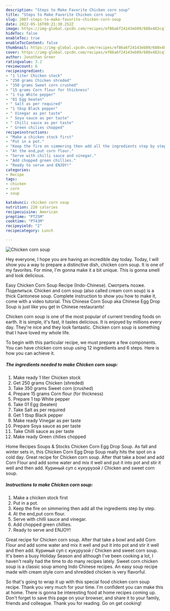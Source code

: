 ```yaml
---
description: "Steps to Make Favorite Chicken corn soup"
title: "Steps to Make Favorite Chicken corn soup"
slug: 2007-steps-to-make-favorite-chicken-corn-soup
date: 2022-05-16T09:21:30.252Z
image: https://img-global.cpcdn.com/recipes/ef86a6f24143eb09/680x482cq70/chicken-corn-soup-recipe-main-photo.jpg
hideToc: false
enableToc: true
enableTocContent: false
thumbnail: https://img-global.cpcdn.com/recipes/ef86a6f24143eb09/680x482cq70/chicken-corn-soup-recipe-main-photo.jpg
cover: https://img-global.cpcdn.com/recipes/ef86a6f24143eb09/680x482cq70/chicken-corn-soup-recipe-main-photo.jpg
author: Jonathan Greer
ratingvalue: 3.2
reviewcount: 6
recipeingredient:
- "1 liter Chicken stock"
- "250 grams Chicken shreded"
- "350 grams Sweet corn crushed"
- "15 grams Corn flour for thickness"
- "1 tsp White pepper"
- "01 Egg beaten"
- " Salt as per required"
- "1 tbsp Black pepper"
- " Vinegar as per taste"
- " Soya sauce as per taste"
- " Chilli sauce as per taste"
- " Green chilies chopped"
recipeinstructions:
- "Make a chicken stock first"
- "Put in a pot."
- "Keep the fire on simmering then add all the ingredients step by step."
- "At the end,put corn flour."
- "Serve with chilli sauce and vinegar."
- "Add chopped green chillies."
- "Ready to serve and ENJOY!"
categories:
- Recipe
tags:
- chicken
- corn
- soup

katakunci: chicken corn soup 
nutrition: 220 calories
recipecuisine: American
preptime: "PT25M"
cooktime: "PT43M"
recipeyield: "2"
recipecategory: Lunch

---
```



![Chicken corn soup](https://img-global.cpcdn.com/recipes/ef86a6f24143eb09/680x482cq70/chicken-corn-soup-recipe-main-photo.jpg)

Hey everyone, I hope you are having an incredible day today. Today, I will show you a way to prepare a distinctive dish, chicken corn soup. It is one of my favorites. For mine, I'm gonna make it a bit unique. This is gonna smell and look delicious.

Easy Chicken Corn Soup Recipe (Indo-Chinese). Смотреть позже. Поделиться. Chicken and corn soup (also called cream corn soup) is a thick Cantonese soup. Complete instruction to show you how to make it, come with a video tutorial. This Chinese Corn Soup aka Chinese Egg Drop Soup is just like you get in Chinese restaurants!

Chicken corn soup is one of the most popular of current trending foods on earth. It is simple, it's fast, it tastes delicious. It is enjoyed by millions every day. They're nice and they look fantastic. Chicken corn soup is something that I have loved my whole life.


To begin with this particular recipe, we must prepare a few components. You can have chicken corn soup using 12 ingredients and 6 steps. Here is how you can achieve it.

<!--inarticleads1-->

##### The ingredients needed to make Chicken corn soup:

1. Make ready 1 liter Chicken stock
1. Get 250 grams Chicken (shreded)
1. Take 350 grams Sweet corn (crushed)
1. Prepare 15 grams Corn flour (for thickness)
1. Prepare 1 tsp White pepper
1. Take 01 Egg (beaten)
1. Take  Salt as per required
1. Get 1 tbsp Black pepper
1. Make ready  Vinegar as per taste
1. Prepare  Soya sauce as per taste
1. Take  Chilli sauce as per taste
1. Make ready  Green chilies chopped


Home Recipes Soups &amp; Stocks Chicken Corn Egg Drop Soup. As fall and winter sets in, this Chicken Corn Egg Drop Soup really hits the spot on a cold day. Great recipe for Chicken corn soup. After that take a bowl and add Corn Flour and add some water and mix it well and put it into pot and stir it well and then add. Куриный суп с кукурузой / Chicken and sweet corn soup. 

<!--inarticleads2-->

##### Instructions to make Chicken corn soup:

1. Make a chicken stock first
1. Put in a pot.
1. Keep the fire on simmering then add all the ingredients step by step.
1. At the end,put corn flour.
1. Serve with chilli sauce and vinegar.
1. Add chopped green chillies.
1. Ready to serve and ENJOY!

Great recipe for Chicken corn soup. After that take a bowl and add Corn Flour and add some water and mix it well and put it into pot and stir it well and then add. Куриный суп с кукурузой / Chicken and sweet corn soup. It&#39;s been a busy Holiday Season and although I&#39;ve been cooking a lot, I haven&#39;t really had the time to do many recipes lately. Sweet corn chicken soup is a classic soup among Indo Chinese recipes. An easy soup recipe made with cream style corn and shredded chicken is very flavorful. 

So that's going to wrap it up with this special food chicken corn soup recipe. Thank you very much for your time. I'm confident you can make this at home. There is gonna be interesting food at home recipes coming up. Don't forget to save this page on your browser, and share it to your family, friends and colleague. Thank you for reading. Go on get cooking!
